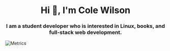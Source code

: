 <h1 align="center">Hi 👋, I'm Cole Wilson</h1>
<h3 align="center">I am a student developer who is interested in Linux, books, and full-stack web development.</h3>

![Metrics](https://github.com/my-github-user/my-github-user/blob/master/github-metrics.svg)
